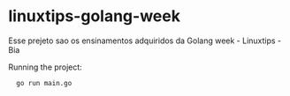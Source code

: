 # linuxtips-golang-week
Esse prejeto sao os ensinamentos  adquiridos da Golang week - Linuxtips - Bia

Running the project:

      go run main.go
